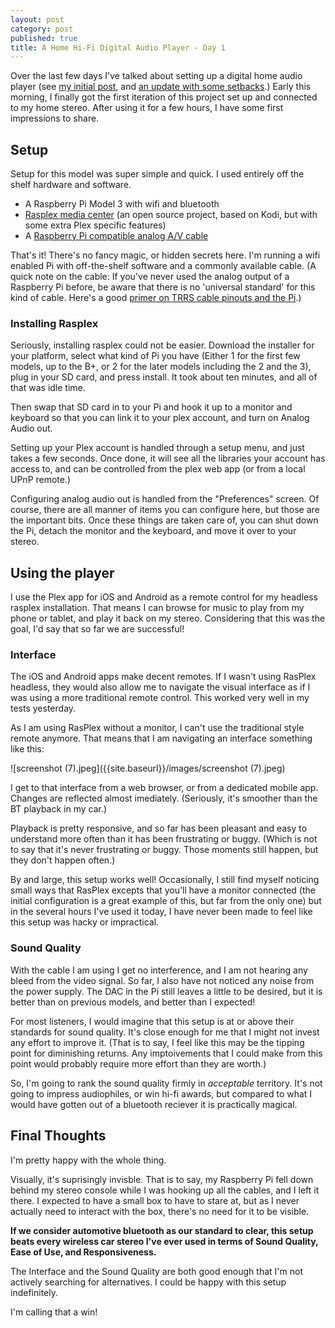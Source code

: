 ```yaml
---
layout: post
category: post
published: true
title: A Home Hi-Fi Digital Audio Player - Day 1
---
```

Over the last few days I've talked about setting up a digital home audio player (see [my initial post](http://ajroach42.com/a-hi-fi-digital-audio-player-for-your-home-stereo/), and [an update with some setbacks](http://ajroach42.com/a-quick-update-on-my-hi-fi-home-dap/).) Early this morning, I finally got the first iteration of this project set up and connected to my home stereo. After using it for a few hours, I have some first impressions to share. 

## Setup

Setup for this model was super simple and quick. I used entirely off the shelf hardware and software. 

- A Raspberry Pi Model 3 with wifi and bluetooth 
- [Rasplex media center](http://www.rasplex.com/) (an open source project, based on Kodi, but with some extra Plex specific features) 
- A [Raspberry Pi compatible analog A/V cable](https://www.adafruit.com/product/2881)

That's it! There's no fancy magic, or hidden secrets here. I'm running a wifi enabled Pi with off-the-shelf software and a commonly available cable. (A quick note on the cable: If you've never used the analog output of a Raspberry Pi before, be aware that there is no 'universal standard' for this kind of cable. Here's a good [primer on TRRS cable pinouts and the Pi](https://www.raspberrypi-spy.co.uk/2014/07/raspberry-pi-model-b-3-5mm-audiovideo-jack/).) 

### Installing Rasplex

Seriously, installing rasplex could not be easier. Download the installer for your platform, select what kind of Pi you have (Either 1 for the first few models, up to the B+, or 2 for the later models including the 2 and the 3), plug in your SD card, and press install. It took about ten minutes, and all of that was idle time. 

Then swap that SD card in to your Pi and hook it up to a monitor and keyboard so that you can link it to your plex account, and turn on Analog Audio out. 

Setting up your Plex account is handled through a setup menu, and just takes a few seconds. Once done, it will see all the libraries your account has access to, and can be controlled from the plex web app (or from a local UPnP remote.) 

Configuring analog audio out is handled from the "Preferences" screen. Of course, there are all manner of items you can configure here, but those are the important bits. Once these things are taken care of, you can shut down the Pi, detach the monitor and the keyboard, and move it over to your stereo. 

## Using the player

I use the Plex app for iOS and Android as a remote control for my headless rasplex installation. That means I can browse for music to play from my phone or tablet, and play it back on my stereo. Considering that this was the goal, I'd say that so far we are successful! 

### Interface 

The iOS and Android apps make decent remotes. If I wasn't using RasPlex headless, they would also allow me to navigate the visual interface as if I was using a more traditional remote control. This worked very well in my tests yesterday. 

As I am using RasPlex without a monitor, I can't use the traditional style remote anymore. That means that I am navigating an interface something like this: 

![screenshot (7).jpeg]({{site.baseurl}}/images/screenshot (7).jpeg)

I get to that interface from a web browser, or from a dedicated mobile app. Changes are reflected almost imediately. (Seriously, it's smoother than the BT playback in my car.) 

Playback is pretty responsive, and so far has been pleasant and easy to understand more often than it has been frustrating or buggy. (Which is not to say that it's never frustrating or buggy. Those moments still happen, but they don't happen often.) 

By and large, this setup works well! Occasionally, I still find myself noticing small ways that RasPlex excepts that you'll have a monitor connected (the initial configuration is a great example of this, but far from the only one) but in the several hours I've used it today, I have never been made to feel like this setup was hacky or impractical.

### Sound Quality 

With the cable I am using I get no interference, and I am not hearing any bleed from the video signal. So far, I also have not noticed any noise from the power supply. The DAC in the Pi still leaves a little to be desired, but it is better than on previous models, and better than I expected! 

For most listeners, I would imagine that this setup is at or above their standards for sound quality. It's close enough for me that I might not invest any effort to improve it. (That is to say, I feel like this may be the tipping point for diminishing returns. Any imptoivements that I could make from this point would probably require more effort than they are worth.) 

So, I'm going to rank the sound quality firmly in *acceptable* territory. It's not going to impress audiophiles, or win hi-fi awards, but compared to what I would have gotten out of a bluetooth reciever it is practically magical. 

## Final Thoughts 

I'm pretty happy with the whole thing. 

Visually, it's suprisingly invisble. That is to say, my Raspberry Pi fell down behind my stereo console while I was hooking up all the cables, and I left it there. I expected to have a small box to have to stare at, but as I never actually need to interact with the box, there's no need for it to be visible. 

**If we consider automotive bluetooth as our standard to clear, this setup beats every wireless car stereo I've ever used in terms of Sound Quality, Ease of Use, and Responsiveness.** 

The Interface and the Sound Quality are both good enough that I'm not actively searching for alternatives. I could be happy with this setup indefinitely.

I'm calling that a win! 
